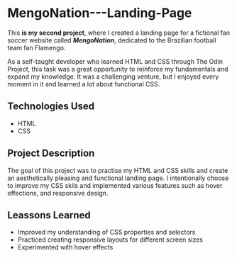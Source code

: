 # MengoNation---Landing-Page

This <b>is my second project</b>, where I created a landing page for a fictional fan soccer website called <b><i>MengoNation</b></i>, dedicated to the Brazilian football team fan Flamengo.

As a self-taught developer who learned HTML and CSS through The Odin Project, this task was a great opportunity to reinforce my fundamentals and expand my knowledge. It was a challenging venture, but I enjoyed every moment in it and learned a lot about functional CSS.

<h2> Technologies Used </h2>
<ul>
<li>HTML</li>
<li>CSS</li></ul>

<h2>Project Description</h2>
The goal of this project was to practise my HTML and CSS skills and create an aesthetically pleasing and functional landing page. I intentionally choose to improve my CSS skils and implemented various features such as hover effections, and responsive design.

<h2>Leassons Learned</h2>
<ul><li>Improved my understanding of CSS properties and selectors</li>
<li>Practiced creating responsive layouts for different screen sizes</li>
<li>Experimented with hover effects</li></ul>


